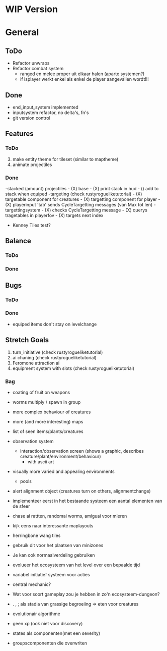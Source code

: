 # WIP Version

# General
## ToDo
- Refactor unwraps
- Refactor combat system
    - ranged en melee proper uit elkaar halen (aparte systemen?)
    - if isplayer werkt enkel als enkel de player aangevallen wordt!!!
## Done
- end_input_system implemented
- inputsystem refactor, no delta's, fn's
- git version control

## Features
### ToDo
3. make entity theme for tileset (similar to maptheme)
4. animate projectiles
### Done
-stacked (amount) projectiles
    - (X) base
    - (X) print stack in hud
    - () add to stack when equiped
-targeting (check rustyrogueliketutorial)
    - (X) targetable component for creatures
    - (X) targetting component for player
    - (X) playerinput 'tab' sends CycleTargetting messages (van Max   tot len)
    - targettingsystem
        - (X) checks CycleTargetting message
        - (X) querys tragetables in playerfov
        - (X) targets next index
- Kenney Tiles test?


## Balance
### ToDo

### Done


## Bugs
### ToDo
### Done
- equiped items don't stay on levelchange


## Stretch Goals

1. turn_initiative (check rustyrogueliketutorial)
2. ai chaning (check rustyrogueliketutorial)
3. Feromone attraction ai
4. equipment system with slots (check rustyrogueliketutorial)

### Bag
- coating of fruit on weapons
- worms multiply / spawn in group
- more complex behaviour of creatures
- more (and more interesting) maps
- list of seen items/plants/creatures
- observation system
    - interaction/observation screen (shows a graphic, describes creature/plant/environment/behaviour)
        - with ascii art
- visually more varied and appealing environments
    - pools
- alert alignment object (creatures turn on others, alignmentchange)

- implementeer eerst in het bestaande systeem een aantal elementen van de sfeer
- chase ai rattten, randomai worms, amiguai voor mieren
- kijk eens naar interessante maplayouts
- herringbone wang tiles
- gebruik dit voor het plaatsen van minizones
- Je kan ook normaalverdeling gebruiken
- evolueer het ecosysteem van het level over een bepaalde tijd
- variabel initiatief systeem voor acties
- central mechanic?
- Wat voor soort gameplay zou je hebben in zo'n ecosysteem-dungeon?
- . , ; als stadia van grassige begroeiing => eten voor creatures
- evolutionair algorithme
- geen xp (ook niet voor discovery)
- states als componenten(met een severity)
- groupscomponenten die overwriten